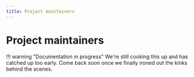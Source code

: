 ```yaml
---
title: Project maintainers
---
```


# Project maintainers

!!! warning "Documentation in progress"
    We're still cooking this up and has catched up too early. Come back soon once we
    finally ironed out the kinks behind the scenes.
